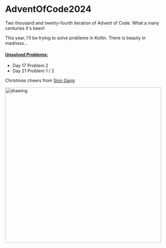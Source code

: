 # AdventOfCode2024
Two thousand and twenty-fourth iteration of Advent of Code. What a many centuries it's been!

This year, I'll be trying to solve problems in Kotlin. There is beauty in madness...

#### [Unsolved Problems:](https://github.com/1spyral/AdventOfCode2024/issues?q=is%3Aissue+is%3Aopen+label%3Aunsolved)
- Day 17 Problem 2
- Day 21 Problem 1 / 2

Christmas cheers from [Sion Gang](https://github.com/siongang)


<img src="https://github.com/user-attachments/assets/42531ffb-27d9-4d90-8bd6-b4827a6c9646" alt="drawing" width="500"/>
